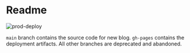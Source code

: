 # Readme

![prod-deploy](https://github.com/umstek/umstek.github.io/workflows/prod-deploy/badge.svg)

`main` branch contains the source code for new blog. `gh-pages` contains the deployment artifacts. All other branches are deprecated and abandoned.
